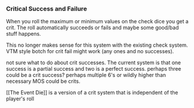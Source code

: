 ### Critical Success and Failure
When you roll the maximum or minimum values on the check dice you get a crit. The roll automatically succeeds or fails and maybe some good/bad stuff happens.

This no longer makes sense for this system with the existing check system. VTM style botch for crit fail might work (any ones and no successes). 

not sure what to do about crit successes. The current system is that one success is a partial success and two is a perfect success. perhaps three could be a crit success? perhaps multiple 6's or wildly higher than necessary MOS could be crits.

[[The Event Die]] is a version of a crit system that is independent of the player's roll